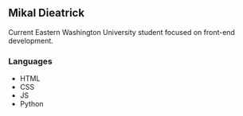 

## Mikal Dieatrick

Current Eastern Washington University student focused on front-end development.

### Languages

* HTML
* CSS
* JS
* Python



